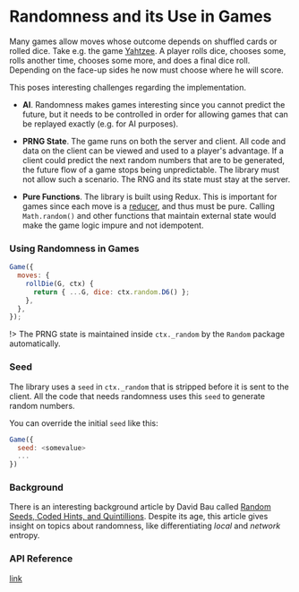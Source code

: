 # Randomness and its Use in Games

Many games allow moves whose outcome depends on shuffled cards or rolled dice.
Take e.g. the game [Yahtzee](https://en.wikipedia.org/wiki/Yahtzee).
A player rolls dice, chooses some, rolls another time, chooses some more, and does a final dice roll.
Depending on the face-up sides he now must choose where he will score.

This poses interesting challenges regarding the implementation.

* **AI**. Randomness makes games interesting since you cannot predict the future, but it
  needs to be controlled in order for allowing games that can be replayed exactly (e.g. for AI purposes).

* **PRNG State**. The game runs on both the server and client.
  All code and data on the client can be viewed and used to a player's advantage.
  If a client could predict the next random numbers that are to be generated, the future flow of a game stops being unpredictable.
  The library must not allow such a scenario. The RNG and its state must stay at the server.

* **Pure Functions**. The library is built using Redux. This is important for games since each move is a [reducer](https://redux.js.org/docs/basics/Reducers.html),
  and thus must be pure. Calling `Math.random()` and other functions that
  maintain external state would make the game logic impure and not idempotent.

### Using Randomness in Games

```js
Game({
  moves: {
    rollDie(G, ctx) {
      return { ...G, dice: ctx.random.D6() };
    },
  },
});
```

!> The PRNG state is maintained inside `ctx._random` by the `Random`
package automatically.

### Seed

The library uses a `seed` in `ctx._random` that is stripped before it
is sent to the client. All the code that needs randomness uses this
`seed` to generate random numbers.

You can override the initial `seed` like this:

```js
Game({
  seed: <somevalue>
  ...
})
```

### Background

There is an interesting background article by David Bau called [Random Seeds, Coded Hints, and Quintillions](http://davidbau.com/archives/2010/01/30/random_seeds_coded_hints_and_quintillions.html).
Despite its age, this article gives insight on topics about randomness, like differentiating _local_ and _network_ entropy.

### API Reference

[link](api/Random.md)
